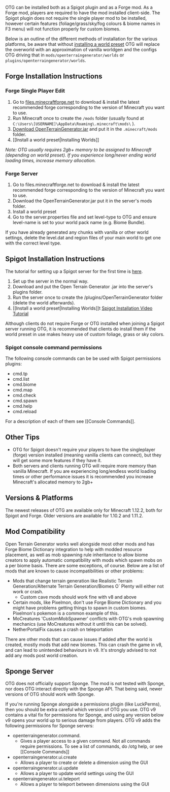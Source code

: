 OTG can be installed both as a Spigot plugin and as a Forge mod. As a Forge mod, players are required to have the mod installed client-side. The Spigot plugin does not require the single player mod to be installed, however certain features (foliage/grass/sky/fog colours & biome names in F3 menu) will not function properly for custom biomes.

Below is an outline of the different methods of installation for the various platforms, be aware that without [installing a world preset](Installing-Worlds) OTG will replace the overworld with an approximation of vanilla worldgen and the configs OTG driving that in `mods/openterraingenerator/worlds` or `plugins/openterraingenerator/worlds`.

## Forge Installation Instructions
### Forge Single Player Edit
1. Go to [files.minecraftforge.net](https://files.minecraftforge.net/) to download & install the latest recommended forge corresponding to the version of Minecraft you want to use.
2. Run Minecraft once to create the `/mods` folder (usually found at `C:\Users\[USERNAME]\AppData\Roaming\.minecraft\mods\` ).
3. [Download OpenTerrainGenerator.jar](https://minecraft.curseforge.com/projects/open-terrain-generator) and put it in the `.minecraft/mods` folder.
4. [[Install a world preset|Installing Worlds]]

*Note: OTG usually requires 2gb+ memory to be assigned to Minecraft (depending on world preset). If you experience long/never ending world loading times, increase memory allocation.*

### Forge Server
1. Go to files.minecraftforge.net to download & install the latest recommended forge corresponding to the version of Minecraft you want to use.
2. Download the OpenTerrainGenerator.jar put it in the server's mods folder.
3. Install a world preset
4. Go to the server.properties file and set level-type to OTG and ensure level-name is set to your world pack name (e.g. Biome Bundle).

If you have already generated any chunks with vanilla or other world settings, delete the level.dat and region files of your main world to get one with the correct level type.

## Spigot Installation Instructions
The tutorial for setting up a Spigot server for the first time is [here](https://www.spigotmc.org/wiki/spigot-installation/).

1. Set up the server in the normal way.
2. Download and put the Open Terrain Generator .jar into the server's plugins folder.
3. Run the server once to create the /plugins/OpenTerrainGenerator folder (delete the world afterwards).
4. [[Install a world preset|Installing Worlds]]t
[Spigot Installation Video Tutorial](https://www.youtube.com/watch?v=ThYH_YsX4EU)

Although clients do not require Forge or OTG installed when joining a Spigot server running OTG, it is recommended that clients do install them if the world preset in use makes heavy use of custom foliage, grass or sky colors.

### Spigot console command permissions

The following console commands can be be used with Spigot permissions plugins:

* cmd.tp
* cmd.list
* cmd.biome
* cmd.map
* cmd.check
* cmd.spawn
* cmd.help
* cmd.reload

For a description of each of them see [[Console Commands]].

## Other Tips
* OTG for Spigot doesn't require your players to have the singleplayer (forge) version installed (meaning vanilla clients can connect), but they will get some more features if they have it.
* Both servers and clients running OTG will require more memory than vanilla Minecraft. If you are experiencing long/endless world loading times or other performance issues it is recommended you increase Minecraft's allocated memory to 2gb+

## Versions & Platforms
The newest releases of OTG are available only for Minecraft 1.12.2, both for Spigot and Forge. Older versions are available for 1.10.2 and 1.11.2.

## Mod Compatibility
Open Terrain Generator works well alongside most other mods and has Forge Biome Dictionary integration to help with modded resource placement, as well as mob spawning rule inheritance to allow biome creators to apply automatic compatibility with mods which spawn mobs on a per biome basis. There are some exceptions, of course. Below are a list of mods that are known to cause incompatibilities or other problems:

* Mods that change terrain generation like Realistic Terrain Generation/Alternate Terrain Generation/Biomes O` Plenty will either not work or crash.
  * Custom cave mods should work fine with v8 and above
* Certain mods, like Pixelmon, don't use Forge Biome Dictionary and you might have problems getting things to spawn in custom biomes. Pixelmon's pokemon is a common example of this.
* MoCreatures 'CustomMobSpawner' conflicts with OTG's mob spawning mechanics (use MoCreatures without it until this can be solved).
* NetherPortalFix causes a crash on teleportation


There are other mods that can cause issues if added after the world is created, mostly mods that add new biomes. This can crash the game in v8, and can lead to unintended behaviours in v9. It's strongly advised to not add any mods post world creation.

## Sponge Server
OTG does not officially support Sponge. The mod is not tested with Sponge, nor does OTG interact directly with the Sponge API. That being said, newer versions of OTG should work with Sponge.

If you're running Sponge alongside a permissions plugin (like LuckPerms), then you should be extra careful which version of OTG you use. OTG v9 contains a vital fix for permissions for Sponge, and using any version below v9 opens your world up to serious damage from players. OTG v9 adds the following permissions for Sponge servers:

* openterraingenerator.command.<command name>
  * Gives a player access to a given command. Not all commands require permissions. To see a list of commands, do /otg help, or see [[Console Commands]]
* openterraingenerator.ui.create
  * Allows a player to create or delete a dimension using the GUI
* openterraingenerator.ui.update
  * Allows a player to update world settings using the GUI
* openterraingenerator.ui.teleport
  * Allows a player to teleport between dimensions using the GUI
